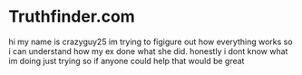 # Truthfinder.com 
hi my name is crazyguy25 im trying to figigure out how everything works so i can understand how my ex done what she did.
honestly i dont know what im doing just trying 
so if anyone could help that would be great
